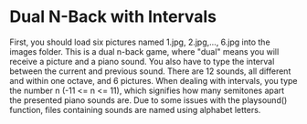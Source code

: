 # Dual N-Back with Intervals



First, you should load six pictures named 1.jpg, 2.jpg,..., 6.jpg into the images folder. This is 
a dual n-back game, where "dual" means you will receive a picture and a piano sound. You also have 
to type the interval between the current and previous sound. There are 12 sounds, all different and 
within one octave, and 6 pictures. When dealing with intervals, you type the number n (-11 <= n <= 11), 
which signifies how many semitones apart the presented piano sounds are. Due to some issues with 
the playsound() function, files containing sounds are named using alphabet letters.